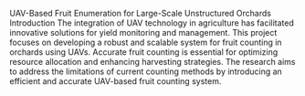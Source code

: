 UAV-Based Fruit Enumeration for Large-Scale Unstructured Orchards
Introduction
The integration of UAV technology in agriculture has facilitated innovative solutions for yield monitoring and management. This project focuses on developing a robust and scalable system for fruit counting in orchards using UAVs. Accurate fruit counting is essential for optimizing resource allocation and enhancing harvesting strategies. The research aims to address the limitations of current counting methods by introducing an efficient and accurate UAV-based fruit counting system.
